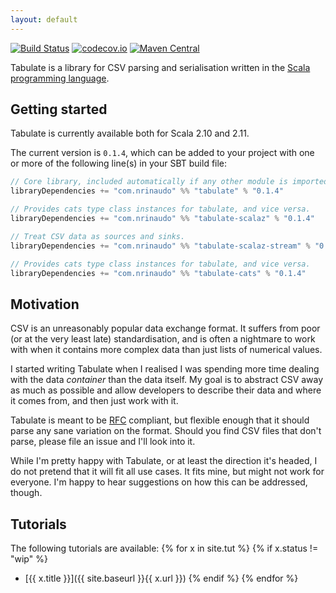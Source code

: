 ```yaml
---
layout: default
---
```


[![Build Status](https://travis-ci.org/nrinaudo/tabulate.svg?branch=master)](https://travis-ci.org/nrinaudo/tabulate)
[![codecov.io](http://codecov.io/github/nrinaudo/tabulate/coverage.svg?branch=master)](http://codecov.io/github/nrinaudo/tabulate?branch=v0.1.4)
[![Maven Central](https://maven-badges.herokuapp.com/maven-central/nrinaudo/tabulate_2.11/badge.svg)](https://maven-badges.herokuapp.com/maven-central/nrinaudo/tabulate_2.11)

Tabulate is a library for CSV parsing and serialisation written in the
[Scala programming language](http://www.scala-lang.org).

## Getting started

Tabulate is currently available both for Scala 2.10 and 2.11.

The current version is `0.1.4`, which can be added to your project with one or more of the following line(s)
in your SBT build file:

```scala
// Core library, included automatically if any other module is imported.
libraryDependencies += "com.nrinaudo" %% "tabulate" % "0.1.4"

// Provides cats type class instances for tabulate, and vice versa.
libraryDependencies += "com.nrinaudo" %% "tabulate-scalaz" % "0.1.4"

// Treat CSV data as sources and sinks.
libraryDependencies += "com.nrinaudo" %% "tabulate-scalaz-stream" % "0.1.4"

// Provides cats type class instances for tabulate, and vice versa.
libraryDependencies += "com.nrinaudo" %% "tabulate-cats" % "0.1.4"
```


## Motivation

CSV is an unreasonably popular data exchange format. It suffers from poor (or at the very least late) standardisation,
and is often a nightmare to work with when it contains more complex data than just lists of numerical values.

I started writing Tabulate when I realised I was spending more time dealing with the data _container_ than the
data itself. My goal is to abstract CSV away as much as possible and allow developers to describe their data and where
it comes from, and then just work with it.

Tabulate is meant to be [RFC](https://tools.ietf.org/html/rfc4180) compliant, but flexible enough that it should
parse any sane variation on the format. Should you find CSV files that don't parse, please file an issue and I'll look
into it.

While I'm pretty happy with Tabulate, or at least the direction it's headed, I do not pretend that it will fit
all use cases. It fits mine, but might not work for everyone. I'm happy to hear suggestions on how this can be
addressed, though.


## Tutorials

The following tutorials are available:
{% for x in site.tut %}
{% if x.status != "wip" %}
* [{{ x.title }}]({{ site.baseurl }}{{ x.url }})
{% endif %}
{% endfor %}
